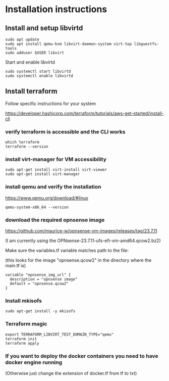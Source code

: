 # Installation instructions

## Install and setup libvirtd
```
sudo apt update
sudo apt install qemu-kvm libvirt-daemon-system virt-top libguestfs-tools
sudo adduser $USER libvirt
```

Start and enable libvirtd
```
sudo systemctl start libvirtd
sudo systemctl enable libvirtd
```

## Install terraform
Follow specific instructions for your system

https://developer.hashicorp.com/terraform/tutorials/aws-get-started/install-cli

### verify terraform is accessible and the CLI works
```
which terraform
terraform --version
```


### install virt-manager for VM accessibility
```
sudo apt-get install virt-install virt-viewer
sudo apt-get install virt-manager
```

### install qemu and verify the installation
https://www.qemu.org/download/#linux
```
qemu-system-x86_64 --version
```
### download the required opnsense image
https://github.com/maurice-w/opnsense-vm-images/releases/tag/23.7.11

(I am currently using the OPNsense-23.7.11-ufs-efi-vm-amd64.qcow2.bz2)

Make sure the variables.tf variable matches path to the file:

(this looks for the image "opnsense.qcow2" in the directory where the main.tf is)
```
variable "opnsense_img_url" {
  description = "opnsense image"
  default = "opnsense.qcow2"
}
```

### Install mkisofs
```
sudo apt-get install -y mkisofs
```

### 

### Terraform magic
```
export TERRAFORM_LIBVIRT_TEST_DOMAIN_TYPE="qemu"
terraform init
terraform apply
```

### If you want to deploy the docker containers you need to have docker engine running
(Otherwise just change the extension of docker.tf from tf to txt)
